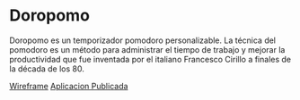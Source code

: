 # Doropomo

Doropomo es un temporizador pomodoro personalizable. La técnica del pomodoro es un método para administrar el tiempo de trabajo y mejorar la productividad que fue inventada por el italiano Francesco Cirillo a finales de la década de los 80.

[Wireframe](https://www.figma.com/file/lkbaXRA4MxaDAHhJnTlc6y/Doropomo?node-id=2%3A4590)
[Aplicacion Publicada](https://play.google.com/store/apps/details?id=com.example1.doropomo)
